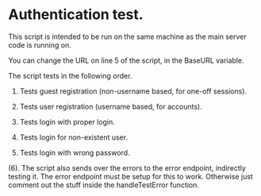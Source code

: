 # Authentication test.

This script is intended to be run on the same machine as the main server code is running on. 

You can change the URL on line 5 of the script, in the BaseURL variable.

The script tests in the following order.

1. Tests guest registration (non-username based, for one-off sessions).

2. Tests user registration (username based, for accounts).

3. Tests login with proper login.

4. Tests login for non-existent user.

5. Tests login with wrong password.

(6). The script also sends over the errors to the error endpoint, indirectly testing it. The error endpoint must be setup for this to work. Otherwise just comment out the stuff inside the handleTestError function.

